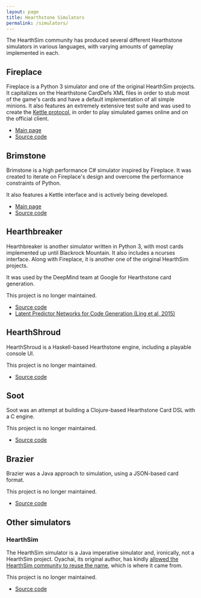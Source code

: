 ```yaml
---
layout: page
title: Hearthstone Simulators
permalink: /simulators/
---
```


The HearthSim community has produced several different Hearthstone simulators
in various languages, with varying amounts of gameplay implemented in each.


## Fireplace

Fireplace is a Python 3 simulator and one of the original HearthSim projects.
It capitalizes on the Hearthstone CardDefs XML files in order to stub most of
the game's cards and have a default implementation of all simple minions.
It also features an extremely extensive test suite and was used to create
the [Kettle protocol](/kettle/), in order to play simulated games online and
on the official client.

* [Main page](/fireplace/)
* [Source code](https://github.com/jleclanche/fireplace)


## Brimstone

Brimstone is a high performance C# simulator inspired by Fireplace. It was
created to iterate on Fireplace's design and overcome the performance constraints
of Python.

It also features a Kettle interface and is actively being developed.

* [Main page](/brimstone/)
* [Source code](https://github.com/HearthSim/Brimstone)


## Hearthbreaker

Hearthbreaker is another simulator written in Python 3, with most cards implemented
up until Blackrock Mountain. It also includes a ncurses interface.
Along with Fireplace, it is another one of the original HearthSim projects.

It was used by the DeepMind team at Google for Hearthstone card generation.

This project is no longer maintained.

* [Source code](https://github.com/danielyule/hearthbreaker)
* [Latent Predictor Networks for Code Generation (Ling et al, 2015)](http://arxiv.org/pdf/1603.06744.pdf)


## HearthShroud

HearthShroud is a Haskell-based Hearthstone engine, including a playable console UI.

This project is no longer maintained.

* [Source code](https://github.com/thomaseding/hearthshroud)


## Soot

Soot was an attempt at building a Clojure-based Hearthstone Card DSL with a C engine.

This project is no longer maintained.

* [Source code](https://github.com/mischanix/soot)


## Brazier

Brazier was a Java approach to simulation, using a JSON-based card format.

This project is no longer maintained.

* [Source code](https://github.com/HearthSim/Brazier)


## Other simulators

### HearthSim

The HearthSim simulator is a Java imperative simulator and, ironically, not a
HearthSim project. Oyachai, its original author, has kindly
[allowed the HearthSim community to reuse the name](https://github.com/oyachai/HearthSim/issues/38),
which is where it came from.

This project is no longer maintained.

* [Source code](https://github.com/oyachai/HearthSim)
